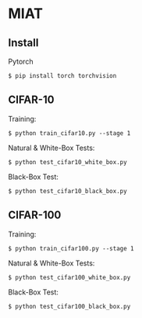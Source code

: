 # MIAT
## Install
Pytorch
```
$ pip install torch torchvision
```

## CIFAR-10
Training:
```
$ python train_cifar10.py --stage 1
```
Natural & White-Box Tests:
```
$ python test_cifar10_white_box.py
```
Black-Box Test:
```
$ python test_cifar10_black_box.py
```

## CIFAR-100
Training:
```
$ python train_cifar100.py --stage 1
```
Natural & White-Box Tests:
```
$ python test_cifar100_white_box.py
```
Black-Box Test:
```
$ python test_cifar100_black_box.py
```
